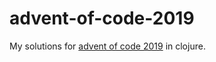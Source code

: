 # advent-of-code-2019

My solutions for [advent of code 2019](http://adventofcode.com/2019) in clojure.
